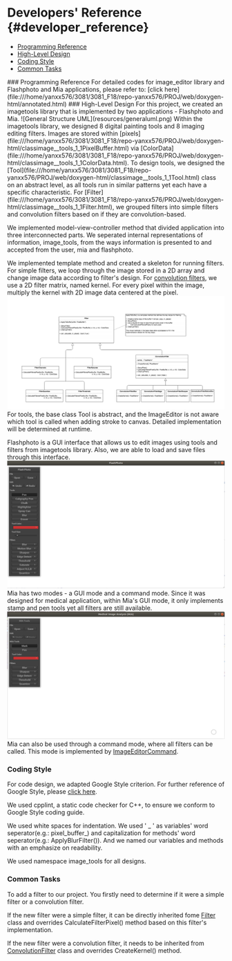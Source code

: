 Developers' Reference {#developer_reference}
================
<ul>
<li><a href="#Programming Reference">Programming Reference</a>
<li><a href="#High-Level Design">High-Level Design</a>
<li><a href="#Coding Style">Coding Style</a>
<li><a href="#Common Tasks">Common Tasks</a>
</ul>
### <a name = "Programming Reference"> Programming Reference</a>
For detailed codes for image_editor library and Flashphoto and Mia applications, please refer to: [click here] (file:///home/yanxx576/3081/3081_F18/repo-yanxx576/PROJ/web/doxygen-html/annotated.html)
### <a name = "High-Level Design"> High-Level Design</a>
For this project, we created an imagetools library that is implemented by two applications - Flashphoto and Mia.
![General Structure UML](resources/generaluml.png)
Within the imagetools library, we designed 8 digital painting tools and 8 imaging editing filters. Images are stored within [pixels](file:///home/yanxx576/3081/3081_F18/repo-yanxx576/PROJ/web/doxygen-html/classimage__tools_1_1PixelBuffer.html) via [ColorData](file:///home/yanxx576/3081/3081_F18/repo-yanxx576/PROJ/web/doxygen-html/classimage__tools_1_1ColorData.html). To design tools, we designed the [Tool](file:///home/yanxx576/3081/3081_F18/repo-yanxx576/PROJ/web/doxygen-html/classimage__tools_1_1Tool.html) class on an abstract level, as all tools run in similar patterns yet each have a specific characteristic. For [Filter](file:///home/yanxx576/3081/3081_F18/repo-yanxx576/PROJ/web/doxygen-html/classimage__tools_1_1Filter.html), we grouped filters into simple filters and convolution filters based on if they are convolution-based.

We implemented model-view-controller method that divided application into three interconnected parts. We seperated internal representations of information, image_tools, from the ways information is presented to and accepted from the user, mia and flashphoto.

We implemented template method and created a skeleton for running filters. For simple filters, we loop through the image stored in a 2D array and change image data according to filter's design. For [convolution filters](file:///home/yanxx576/3081/3081_F18/repo-yanxx576/PROJ/web/doxygen-html/classimage__tools_1_1ConvolutionFilter.html), we use a 2D filter matrix, named kernel. For every pixel within the image, multiply the kernel with 2D image data centered at the pixel.
![Filter Class UML](resources/filteruml.png)
For tools, the base class Tool is abstract, and the ImageEditor is not aware which tool is called when adding stroke to canvas. Detailed implementation will be determined at runtime.

Flashphoto is a GUI interface that allows us to edit images using tools and filters from imagetools library. Also, we are able to load and save files through this interface.
![Flashphoto Interface](resources/flashphotoGUI.png)
Mia has two modes - a GUI mode and a command mode. Since it was designed for medical application, within Mia's GUI mode, it only implements stamp and pen tools yet all filters are still available. 
![Mia Gui](resources/miaGUI.png)
Mia can also be used through a command mode, where all filters can be called. This mode is implemented by [ImageEditorCommand](file:///home/yanxx576/3081/3081_F18/repo-yanxx576/PROJ/web/doxygen-htm).
### <a name = "Coding Style"> Coding Style</a>
For code design, we adapted Google Style criterion. For further reference of Google Style, please [click here](https://google.github.io/styleguide/cppguide.html).

We used cpplint, a static code checker for C++, to ensure we conform to Google Style coding guide.

We used white spaces for indentation. We used ' _ ' as variables' word seperator(e.g.: pixel_buffer_) and capitalization for methods' word seperator(e.g.: ApplyBlurFilter()). And we named our variables and methods with an emphasize on readability.

We used namespace image_tools for all designs.
### <a name = "Common Tasks"> Common Tasks
To add a filter to our project. You firstly need to determine if it were a simple filter or a convolution filter.

If the new filter were a simple filter, it can be directly inherited fome [Filter](file:///home/yanxx576/3081/3081_F18/repo-yanxx576/PROJ/web/doxygen-html/classimage__tools_1_1Filter.html) class and overrides CalculateFilterPixel() method based on this filter's implementation.

If the new filter were a convolution filter, it needs to be inherited from [ConvolutionFilter](file:///home/yanxx576/3081/3081_F18/repo-yanxx576/PROJ/web/doxygen-html/classimage__tools_1_1ConvolutionFilter.html) class and overrides CreateKernel() method.
